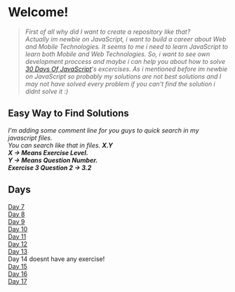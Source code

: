 # Welcome!
>*First of all why did I want to create a repository like that?\
Actually im newbie on JavaScript, i want to build a career about Web and Mobile Technologies. It seems to me i need to learn JavaScript to learn both Mobile and Web Technologies.
So, i want to see own development proccess and maybe i can help you about how to solve  [30 Days Of JavaScript](https://github.com/Asabeneh/30-Days-Of-JavaScript/)'s excercises. As i mentioned before im newbie on JavaScript so probably my solutions are not best solutions and I may not have solved every problem if you can't find the solution i didnt solve it :)*

## Easy Way to Find Solutions 
*I'm adding some comment line for you guys to quick search in my javascript files.\
You can search like that in files. **X.Y**\
**X -> Means Exercise Level.**\
**Y -> Means Question Number.**\
**Exercise 3 Question 2 -> 3.2***

## Days
[Day 7](https://github.com/omurcankaya/30Days-Of-JavaScript-Solutions/tree/main/Day-07/day7.js)\
[Day 8](https://github.com/omurcankaya/30Days-Of-JavaScript-Solutions/blob/main/Day-08/day8.js)\
[Day 9](https://github.com/omurcankaya/30Days-Of-JavaScript-Solutions/blob/main/Day-09/day9.js)\
[Day 10](https://github.com/omurcankaya/30Days-Of-JavaScript-Solutions/blob/main/Day-10/day10.js)\
[Day 11](https://github.com/omurcankaya/30Days-Of-JavaScript-Solutions/blob/main/Day-11/day11.js)\
[Day 12](https://github.com/omurcankaya/30Days-Of-JavaScript-Solutions/blob/main/Day-12/day12.js)\
[Day 13](https://github.com/omurcankaya/30Days-Of-JavaScript-Solutions/blob/main/Day-13/day13.js)\
Day 14 doesnt have any exercise!\
[Day 15](https://github.com/omurcankaya/30Days-Of-JavaScript-Solutions/blob/main/Day-15/day15.js)\
[Day 16](https://github.com/omurcankaya/30Days-Of-JavaScript-Solutions/blob/main/Day-16/day16.js)\
[Day 17](https://github.com/omurcankaya/30Days-Of-JavaScript-Solutions/blob/main/Day-17/day17.js)